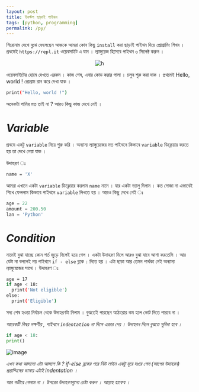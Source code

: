 ```yaml
---
layout: post
title: ইনস্টল ছাড়াই পাইথন 
tags: [python, programming]
permalink: /py/
---
```


শিরোনাম দেখে বুঝে ফেলেছেন আজকে আমরা কোন কিছু `install` করা ছাড়াই পাইথন দিয়ে প্রোগ্রামিং শিখব ।
প্রথমেই `https://repl.it` ওয়েবসাইট এ যান । ল্যাঙ্গুয়েজ হিসেবে পাইথন ৩ সিলেক্ট করুন । 

<p align="center">
<img src="https://user-images.githubusercontent.com/35966401/50602178-d4f80d00-0ee0-11e9-9124-393bf65948fb.png" alt="h">
</p>

ওয়েবসাইটের হোমে দেখতে এরকম ।
কাজ শেষ, এবার কোড করার পালা । চলুন শুরু করা যাক ।
প্রথমেই Hello, world ! প্রোগ্রাম রান করে দেখা যাক ।
```sh
print("Hello, world !")
```
অনেকটা পানির মত তাই না ? 
আরও কিছু কাজ দেখে নেই ।
# *Variable* 
প্রথমে একটু  `variable` দিয়ে শুরু করি । অন্যান্য ল্যাঙ্গুয়েজের মত পাইথনে কিভাবে  `variable`  ডিক্লেয়ার করতে হয় তা দেখে নেয়া যাক ।

উদাহরণ ঃ 
```sh 
name = 'X'
```
আমরা এখানে একটা  `variable`  ডিক্লেয়ার করলাম `name` নামে । যার একটা ভ্যালু দিলাম । কত সোজা না এভাবেই শিখে ফেললাম কিভাবে পাইথনে `variable` লিখতে হয় । আরও কিছু দেখে নেই ঃ
```py
age = 22
amount = 200.50
lan = 'Python'
```

# *Condition*
নামেই বুঝা যাচ্ছে কোন শর্ত  জুড়ে দিলেই হয়ে গেল । একটা উদাহরণ দিলে আরও বুঝা যাবে আশা করতেসি ।
আর যেটা না বললেই নয় পাইথনে ` if - else ` ব্লকে ` : ` দিতে হয় । এটা ছাড়া আর তেমন পার্থক্য নেই অন্যান্য ল্যাঙ্গুয়েজের সাথে ।
উদাহরণ ঃ
```sh
age = 17
if age < 18:
  print('Not eligible')
else:
  print('Eligible')
```
সদ্য শেষ হওয়া নির্বাচন থেকে উদাহরণটা নিলাম । বুঝতেই পারছেন আঠারোর কম হলে ভোট দিতে পারবে না ।

*আরেকটি বিষয় লক্ষণীয় , পাইথনে `indentation` না দিলে এররর দেয় । উদাহরন দিলে বুঝতে সুবিধা হবে ।*
```py
if age < 18:
print()
```
![image](https://user-images.githubusercontent.com/35966401/50645455-ccb1d780-0f9d-11e9-8289-d6661c771b58.png)

*এখন কথা আসলো এটা আসলে কি ? if-else ব্লকের পরে নিউ লাইন একটু দূরে সঃরে গেল (আগের উদাহরন)
প্রগ্রাম্মিঙ্গের ভাষায় এটাই indentation ।*

*আর গভীরে গেলাম না । উপরের উদাহরণগুলো চেষ্টা করুন । আল্লাহ হাফেয ।*

